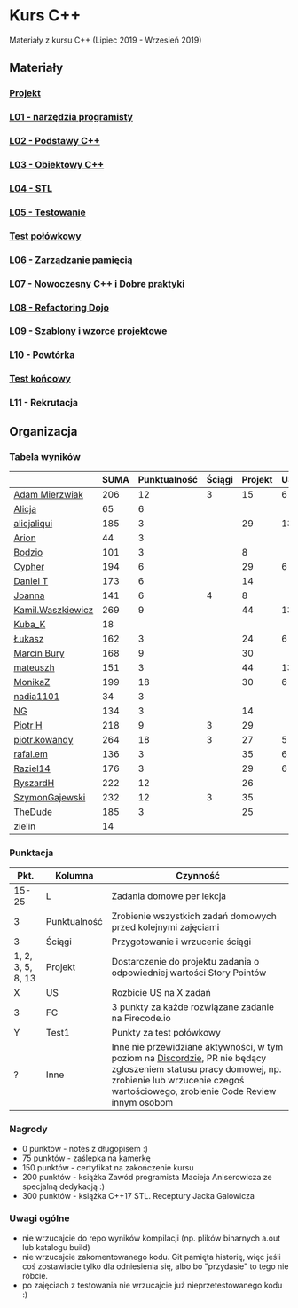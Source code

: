 # Kurs C++

Materiały z kursu C++ (Lipiec 2019 - Wrzesień 2019)

## Materiały

### [Projekt](project)
### [L01 - narzędzia programisty](L01-programmers-tools)
### [L02 - Podstawy C++](L02-C++-introduction)
### [L03 - Obiektowy C++](L03-object-oriented-cpp)
### [L04 - STL](L04-stl)
### [L05 - Testowanie](L05-testing)
### [Test połówkowy](https://forms.gle/5sGr9kWpAccmptpY9)
### [L06 - Zarządzanie pamięcią](L06-memory-management)
### [L07 - Nowoczesny C++ i Dobre praktyki](L07-modern-cpp)
### [L08 - Refactoring Dojo](L08-refactoring-dojo)
### [L09 - Szablony i wzorce projektowe](L09-templates-patterns)
### [L10 - Powtórka](L10-repetition)
### [Test końcowy](https://forms.gle/FxJ3b4qyFF8B1dNb9)
### L11 - Rekrutacja

## Organizacja

### Tabela wyników

|                                                     | SUMA | Punktualność | Ściągi | Projekt | US | FC | Test1 | Test2 | Inne | L1 | L2 | L3 | L4 | L5 | L6 | L7 | L8 | L9 |
|-----------------------------------------------------|------|--------------|--------|---------|----|----|-------|-------|------|----|----|----|----|----|----|----|----|----|
| [Adam Mierzwiak](https://github.com/adamvm)         |  206 |           12 |      3 |      15 |  6 | 30 |    17 |       |   13 | 15 | 15 | 15 | 15 | 20 |    |  8 |  7 | 15 |
| [Alicja](https://github.com/AlicjaBonder)           |   65 |            6 |        |         |    |    |       |       |      | 15 | 15 | 15 |    |  6 |    |  8 |    |    |
| [alicjaliqui](https://github.com/alicjaliQui)       |  185 |            3 |        |      29 | 13 | 27 |    29 |       |    2 | 15 | 15 |    | 22 | 22 |    |  8 |    |    |
| [Arion](https://github.com/Ariionex)                |   44 |            3 |        |         |    |    |       |       |    5 |  7 |    | 15 |    |  6 |    |  8 |    |    |
| [Bodzio](https://github.com/Dolaroza)               |  101 |            3 |        |       8 |    |    |    11 |       |    6 |  6 |    | 15 | 22 | 22 |    |  8 |    |    |
| [Cypher](https://github.com/ChopSeeGuy)             |  194 |            6 |        |      29 |  6 | 42 |    15 |       |    9 | 15 |  8 | 15 | 13 |  6 | 18 |  8 |    |  4 |
| [Daniel T](https://github.com/LinQ007)              |  173 |            6 |        |      14 |    | 39 |    20 |       |      | 15 | 15 | 12 | 27 | 17 |    |  8 |    |    |
| [Joanna](https://github.com/teojdb)                 |  141 |            6 |      4 |       8 |    |    |    24 |       |    3 | 15 | 15 | 14 | 22 | 22 |    |  8 |    |    |
| [Kamil.Waszkiewicz](https://github.com/darkassazi)  |  269 |            9 |        |      44 | 13 | 51 |    16 |       |    8 | 15 | 15 | 15 | 15 | 21 | 20 | 27 |    |    |
| [Kuba_K](https://github.com/kubakusz)               |   18 |              |        |         |    |    |       |       |    1 |  3 |    |    |    |  6 |    |  8 |    |    |
| [Łukasz](https://github.com/lucaswalicki)           |  162 |            3 |        |      24 |  6 | 39 |    18 |       |   11 | 13 |  4 |  8 | 11 | 17 |    |  8 |    |    |
| [Marcin Bury](https://github.com/MarcinBury92)      |  168 |            9 |        |      30 |    |    |    25 |       |    1 | 15 | 15 | 14 | 26 | 20 |    |  8 |  5 |    |
| [mateuszh](https://github.com/czarny247)            |  151 |            3 |        |      44 | 13 |    |    20 |       |   11 |  6 | 12 | 15 | 13 |  6 |    |  8 |    |    |
| [MonikaZ](https://github.com/MonikaZelechowska)     |  199 |           18 |        |      30 |  6 |    |    21 |       |    1 | 15 | 15 | 15 | 18 | 20 | 18 | 15 |  7 |    |
| [nadia1101](https://github.com/JustynaSlazak)       |   34 |            3 |        |         |    |    |       |       |    2 | 15 |    |    |    |  6 |    |  8 |    |    |
| [NG](https://github.com/NG90)                       |  134 |            3 |        |      14 |    |    |    22 |       |      | 15 | 15 | 14 | 18 | 20 |    |  8 |  5 |    |
| [Piotr H](https://github.com/PiotrHCpp)             |  218 |            9 |      3 |      29 |    | 18 |    24 |       |   16 | 15 | 15 | 14 | 26 | 21 | 20 | 18 |  5 |    |
| [piotr.kowandy](https://github.com/PiotrKowandy)    |  264 |           18 |      3 |      27 |  5 | 30 |    22 |       |    5 | 15 | 15 | 15 | 18 | 20 | 20 | 21 |  5 | 25 |
| [rafal.em](https://github.com/elRaphaelo)           |  136 |            3 |        |      35 |  6 |    |    16 |       |    5 |  7 |  2 | 14 | 13 |  6 |    |  8 |  7 | 14 |
| [Raziel14](https://github.com/Arakis14)             |  176 |            3 |        |      29 |  6 | 33 |    15 |       |      | 15 | 15 | 14 |  6 | 17 |    |  8 |    | 15 |
| [RyszardH](https://github.com/RyszardHalapacz)      |  222 |           12 |        |      26 |    | 48 |    24 |       |    2 |  9 | 15 | 15 | 18 | 20 | 20 |  8 |  5 |    |
| [SzymonGajewski](https://github.com/SzymonGajewski) |  232 |           12 |      3 |      35 |    | 15 |    21 |       |    6 | 15 | 15 | 14 | 18 | 20 | 20 |  8 |  5 | 25 |
| [TheDude](https://github.com/TheDude-cpu)           |  185 |            3 |        |      25 |    | 30 |    14 |       |    1 | 15 | 13 |  8 | 11 | 20 | 15 |  8 |  7 | 15 |
| zielin                                              |   14 |              |        |         |    |    |       |       |      |    |    |    |    |  6 |    |  8 |    |    |

### Punktacja

| Pkt.              | Kolumna           | Czynność |
|-------------------|-------------------|----------|
| 15-25             | L                 | Zadania domowe per lekcja |
| 3                 | Punktualność      | Zrobienie wszystkich zadań domowych przed kolejnymi zajęciami |
| 3                 | Ściągi            | Przygotowanie i wrzucenie ściągi |
| 1, 2, 3, 5, 8, 13 | Projekt           | Dostarczenie do projektu zadania o odpowiedniej wartości Story Pointów |
| X                 | US                | Rozbicie US na X zadań |
| 3                 | FC                | 3 punkty za każde rozwiązane zadanie na Firecode.io
| Y                 | Test1             | Punkty za test połówkowy |
| ?                 | Inne              | Inne nie przewidziane aktywności, w tym poziom na [Discordzie](https://mee6.xyz/leaderboard/491367269302009857), PR nie będący zgłoszeniem statusu pracy domowej, np. zrobienie lub wrzucenie czegoś wartościowego, zrobienie Code Review innym osobom |

### Nagrody

- 0 punktów - notes z długopisem :)
- 75 punktów - zaślepka na kamerkę
- 150 punktów - certyfikat na zakończenie kursu
- 200 punktów - książka Zawód programista Macieja Aniserowicza ze specjalną dedykacją :)
- 300 punktów - książka C++17 STL. Receptury Jacka Galowicza

### Uwagi ogólne

- nie wrzucajcie do repo wyników kompilacji (np. plików binarnych a.out lub katalogu build)
- nie wrzucajcie zakomentowanego kodu. Git pamięta historię, więc jeśli coś zostawiacie tylko dla odniesienia się, albo bo "przydasie" to tego nie róbcie.
- po zajęciach z testowania nie wrzucajcie już nieprzetestowanego kodu :)
